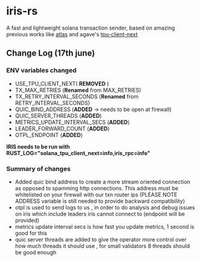 # iris-rs
A fast and lightweight solana transaction sender, based on amazing previous works like [atlas](https://github.com/helius-labs/atlas-txn-sender) and agave's [tpu-client-next](https://github.com/anza-xyz/agave/blob/master/tpu-client-next)

## Change Log (17th june)

### ENV variables changed

* USE_TPU_CLIENT_NEXT( **REMOVED** )
* TX_MAX_RETRIES (**Renamed** from MAX_RETRIES)
* TX_RETRY_INTERVAL_SECONDS (**Renamed** from RETRY_INTERVAL_SECONDS)
* QUIC_BIND_ADDRESS (**ADDED** -> needs to be open at firewall)
* QUIC_SERVER_THREADS (**ADDED**)
* METRICS_UPDATE_INTERVAL_SECS  (**ADDED**)
* LEADER_FORWARD_COUNT (**ADDED**)
* OTPL_ENDPOINT (**ADDED**)

**IRIS needs to be run with RUST_LOG="solana_tpu_client_next=info,iris_rpc=info"**

### Summary of changes

* Added quic bind address to create a more stream oriented connection as opposed to spamming http connections. This address must be whitelisted on your firewall with our txn router ips (PLEASE NOTE ADDRESS variable is still needed to provide backward compatibility)
* otpl is used to send logs to us , in order to do analysis and debug issues on iris which include leaders iris cannot connect to (endpoint will be provided)
* metrics update interval secs is how fast you update metrics, 1 second is good for this
* quic server threads are added to give the operator more control over how much threads it should use , for small validators 8 threads should be good enough


